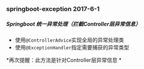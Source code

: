 ### springboot-exception  2017-6-1
##### Springboot 统一异常处理（*拦截Controller层异常信息*）
	
- 使用`@ControllerAdvice`实现全局的异常处理类
- 使用`@ExceptionHandler`指定需要捕获的异常类型

*再次提醒：此方法是针对Controller层异常信息 *



